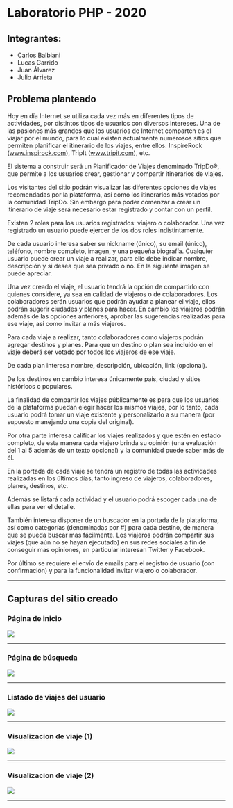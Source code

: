 # Laboratorio PHP - 2020

## Integrantes:

+ Carlos Balbiani
+ Lucas Garrido
+ Juan Álvarez
+ Julio Arrieta

## Problema planteado

Hoy en día Internet se utiliza cada vez más en diferentes tipos de actividades, por distintos tipos de usuarios con diversos intereses. Una de las pasiones más grandes que los usuarios de Internet comparten es el viajar por el mundo, para lo cual existen actualmente numerosos sitios que permiten planificar el itinerario de los viajes, entre ellos: InspireRock (www.inspirock.com), TripIt (www.tripit.com), etc.

El sistema a construir será un Planificador de Viajes denominado TripDo®, que permite a los usuarios crear, gestionar y compartir itinerarios de viajes.

Los visitantes del sitio podrán visualizar las diferentes opciones de viajes recomendadas por la plataforma, así como los itinerarios más votados por la comunidad TripDo. Sin embargo para poder comenzar a crear un itinerario de viaje será necesario estar registrado y contar con un perfil.

Existen 2 roles para los usuarios registrados: viajero o colaborador. Una vez registrado un usuario puede ejercer de los dos roles indistintamente.

De cada usuario interesa saber su nickname (único), su email (único), teléfono, nombre completo, imagen, y una pequeña biografía. Cualquier usuario puede crear un viaje a realizar, para ello debe indicar nombre, descripción y si desea que sea privado o no. En la siguiente imagen se puede apreciar.

Una vez creado el viaje, el usuario tendrá la opción de compartirlo con quienes considere, ya sea en calidad de viajeros o de colaboradores. Los colaboradores serán usuarios que podrán ayudar a planear el viaje, ellos podrán sugerir ciudades y planes para hacer. En cambio los viajeros podrán además de las opciones anteriores, aprobar las sugerencias realizadas para ese viaje, así como invitar a más viajeros.

Para cada viaje a realizar, tanto colaboradores como viajeros podrán agregar destinos y planes. Para que un destino o plan sea incluido en el viaje deberá ser votado por todos los viajeros de ese viaje.

De cada plan interesa nombre, descripción, ubicación, link (opcional).

De los destinos en cambio interesa únicamente país, ciudad y sitios históricos o populares.

La finalidad de compartir los viajes públicamente es para que los usuarios de la plataforma puedan elegir hacer los mismos viajes, por lo tanto, cada usuario podrá tomar un viaje existente y personalizarlo a su manera (por supuesto manejando una copia del original).

Por otra parte interesa calificar los viajes realizados y que estén en estado completo, de esta manera cada viajero brinda su opinión (una evaluación del 1 al 5 además de un texto opcional) y la comunidad puede saber más de él.

En la portada de cada viaje se tendrá un registro de todas las actividades realizadas en los últimos días, tanto ingreso de viajeros, colaboradores, planes, destinos, etc.

Además se listará cada actividad y el usuario podrá escoger cada una de ellas para ver el detalle.

También interesa disponer de un buscador en la portada de la plataforma, así como categorías (denominadas por #) para cada destino, de manera que se pueda buscar mas fácilmente. Los viajeros podrán compartir sus viajes (que aún no se hayan ejecutado) en sus redes sociales a fin de conseguir mas opiniones, en particular interesan Twitter y Facebook.

Por último se requiere el envío de emails para el registro de usuario (con confirmación) y para la funcionalidad invitar viajero o colaborador.

------------------------------

## Capturas del sitio creado

### Página de inicio
<img src="./documentacion/capturas/1.png">

---

### Página de búsqueda
<img src="./documentacion/capturas/2.png">

---

### Listado de viajes del usuario
<img src="./documentacion/capturas/3.png">

---

### Visualizacion de viaje (1)
<img src="./documentacion/capturas/4.png">

---

### Visualizacion de viaje (2)
<img src="./documentacion/capturas/5.png">

---

